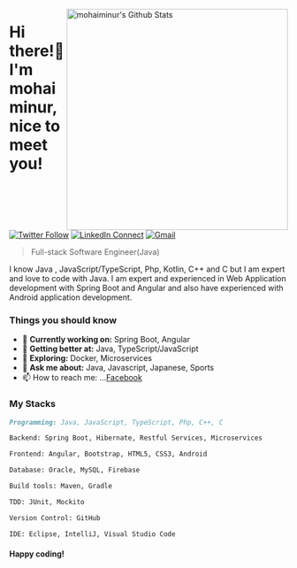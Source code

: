 
[<img align="right" width="400" src="https://github-readme-stats.vercel.app/api?username=mohaiminur&&show_icons=true&theme=tokyonight&count_private=true" alt="mohaiminur's Github Stats"/>](https://github.com/mohaiminur)

# Hi there!👋 I'm mohaiminur, nice to meet you!

[![Twitter Follow](https://img.shields.io/badge/dynamic/json.svg?color=222244&labelColor=000000&logo=twitter&logoColor=f5f7fe&label=&query=%24[0].followers_count&url=https%3A%2F%2Fcdn.syndication.twimg.com%2Fwidgets%2Ffollowbutton%2Finfo.json%3Fscreen_names%3DMohaiminur&suffix=%20Followers)](https://twitter.com/mohaiminur404)
[![LinkedIn Connect](https://img.shields.io/badge/%20-Connect-black?color=222244&labelColor=000000&logo=linkedin&logoColor=f5f7fe)](https://www.linkedin.com/in/mohaiminur/)
[![Gmail](https://img.shields.io/badge/%20-Send%20Mail-black?color=222244&labelColor=000000&logo=gmail&logoColor=f5f7fe)](mailto:sifat404040@gmail.com?subject=From%20GitHub&&body=Hi,%20there.%20Found%20you%20on%20GitHub!%20Let's%20talk%20about...)

> Full-stack Software Engineer(Java)  <br />


I know Java , JavaScript/TypeScript, Php, Kotlin, C++ and C but I am expert and love to code with Java. I am expert and experienced in Web Application development with Spring Boot and Angular and also have experienced with Android application development.

### Things you should know

- 🔭 <b>Currently working on:</b> Spring Boot, Angular
- 🌱 <b>Getting better at:</b> Java, TypeScript/JavaScript
- 🤔 <b>Exploring:</b> Docker, Microservices
- 💬 <b>Ask me about:</b> Java, Javascript, Japanese, Sports
- 📫 How to reach me: ...[Facebook](https://www.facebook.com/mohaiminur404/)

### My Stacks


```md
Programming: Java, JavaScript, TypeScript, Php, C++, C

Backend: Spring Boot, Hibernate, Restful Services, Microservices

Frontend: Angular, Bootstrap, HTML5, CSS3, Android

Database: Oracle, MySQL, Firebase

Build tools: Maven, Gradle

TDD: JUnit, Mockito

Version Control: GitHub

IDE: Eclipse, IntelliJ, Visual Studio Code

```

#### Happy coding!

<!--
**mohaiminur/mohaiminur** is a ✨ _special_ ✨ repository because its `README.md` (this file) appears on your GitHub profile.

Here are some ideas to get you started:

- 🔭 I’m currently working on ...
- 🌱 I’m currently learning ...
- 👯 I’m looking to collaborate on ...
- 🤔 I’m looking for help with ...
- 💬 Ask me about ...
- 📫 How to reach me: ...
- 😄 Pronouns: ...
- ⚡ Fun fact: ...
-->
